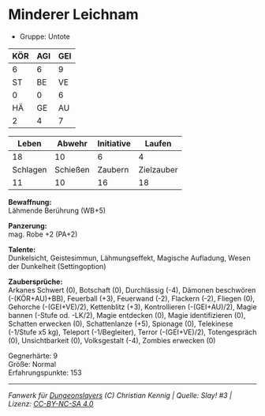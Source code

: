 # Minderer Leichnam  
- Gruppe: Untote  

| KÖR | AGI | GEI |  
| --- | --- | --- |  
| 6   | 6   | 9   |
| ST  | BE  | VE  |  
| 0   | 0   | 6   |
| HÄ  | GE  | AU  |  
| 2   | 4   | 7   |


| Leben    | Abwehr   | Initiative | Laufen     |
| -------- | -------- | ---------- | ---------- |
| 18       | 10       | 6          | 4          |
| Schlagen | Schießen | Zaubern    | Zielzauber |
| 11       | 10       | 16         | 18         |

**Bewaffnung:**  
Lähmende Berührung (WB+5)

**Panzerung:**  
mag. Robe +2 (PA+2)

**Talente:**  
Dunkelsicht, Geistesimmun, Lähmungseffekt, Magische Aufladung, Wesen der Dunkelheit (Settingoption)

**Zaubersprüche:**  
Arkanes Schwert (0), Botschaft (0), Durchlässig (-4), Dämonen beschwören (-(KÖR+AU)+BB), Feuerball (+3), Feuerwand (-2), Flackern (-2), Fliegen (0), Gehorche (-(GEI+VE)/2), Kettenblitz (+3), Kontrollieren (-(GEI+AU)/2), Magie bannen (-Stufe od. -LK/2), Magie entdecken (0), Magie identifizieren (0), Schatten erwecken (0), Schattenlanze (+5), Spionage (0), Telekinese (-1/Stufe x5 kg), Teleport (-1/Begleiter), Terror (-(GEI+VE)/2), Totengespräch (0), Unsichtbarkeit (0), Volksgestalt (-4), Zombies erwecken (0)

Gegnerhärte: 9  
Größe: Normal  
Erfahrungspunkte: 153  



___
*Fanwerk für [Dungeonslayers](https://www.dungeonslayers.net/) (C) Christian Kennig | Quelle: Slay! #3 | Lizenz: [CC-BY-NC-SA 4.0](https://creativecommons.org/licenses/by-nc-sa/4.0/deed.de)*